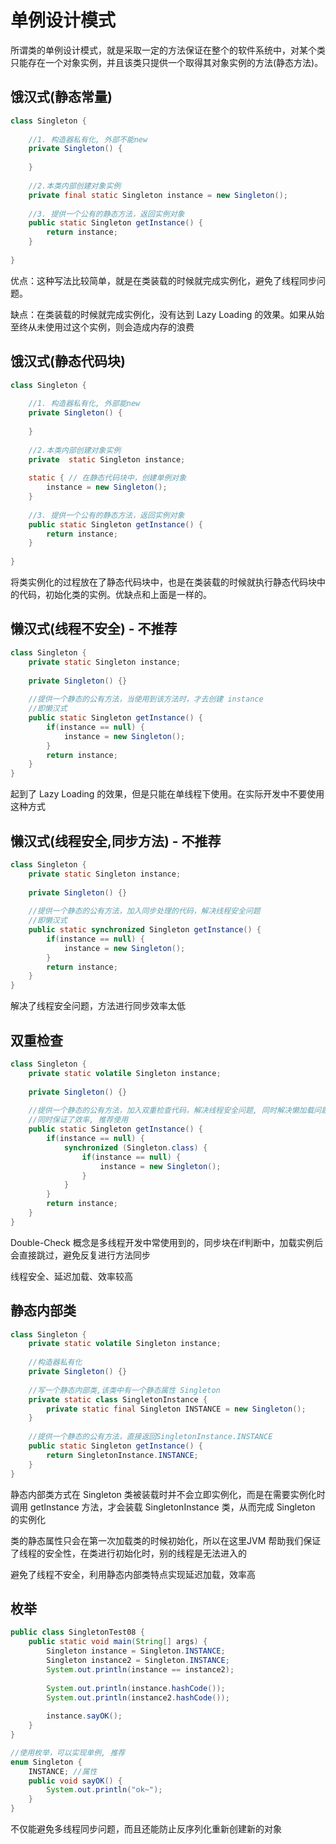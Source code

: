 # 单例设计模式

所谓类的单例设计模式，就是采取一定的方法保证在整个的软件系统中，对某个类只能存在一个对象实例，并且该类只提供一个取得其对象实例的方法(静态方法)。

## 饿汉式(静态常量)

```java
class Singleton {
    
    //1. 构造器私有化, 外部不能new
    private Singleton() {
    
    }
    
    //2.本类内部创建对象实例
    private final static Singleton instance = new Singleton();
    
    //3. 提供一个公有的静态方法，返回实例对象
    public static Singleton getInstance() {
        return instance;
    }
    
}
```

优点：这种写法比较简单，就是在类装载的时候就完成实例化，避免了线程同步问题。

缺点：在类装载的时候就完成实例化，没有达到 Lazy Loading 的效果。如果从始至终从未使用过这个实例，则会造成内存的浪费

## 饿汉式(静态代码块)

```java
class Singleton {
    
    //1. 构造器私有化, 外部能new
    private Singleton() {
    
    }
    
    //2.本类内部创建对象实例
    private  static Singleton instance;
    
    static { // 在静态代码块中，创建单例对象
        instance = new Singleton();
    }
    
    //3. 提供一个公有的静态方法，返回实例对象
    public static Singleton getInstance() {
        return instance;
    }
    
}
```

将类实例化的过程放在了静态代码块中，也是在类装载的时候就执行静态代码块中的代码，初始化类的实例。优缺点和上面是一样的。

## 懒汉式(线程不安全) - 不推荐

```java
class Singleton {
    private static Singleton instance;
    
    private Singleton() {}
    
    //提供一个静态的公有方法，当使用到该方法时，才去创建 instance
    //即懒汉式
    public static Singleton getInstance() {
        if(instance == null) {
            instance = new Singleton();
        }
        return instance;
    }
}
```

起到了 Lazy Loading 的效果，但是只能在单线程下使用。在实际开发中不要使用这种方式

## 懒汉式(线程安全,同步方法) - 不推荐

```java
class Singleton {
    private static Singleton instance;
    
    private Singleton() {}
    
    //提供一个静态的公有方法，加入同步处理的代码，解决线程安全问题
    //即懒汉式
    public static synchronized Singleton getInstance() {
        if(instance == null) {
            instance = new Singleton();
        }
        return instance;
    }
}
```

解决了线程安全问题，方法进行同步效率太低

## 双重检查

```java
class Singleton {
    private static volatile Singleton instance;
    
    private Singleton() {}
    
    //提供一个静态的公有方法，加入双重检查代码，解决线程安全问题, 同时解决懒加载问题
    //同时保证了效率, 推荐使用
    public static Singleton getInstance() {
        if(instance == null) {
            synchronized (Singleton.class) {
                if(instance == null) {
                    instance = new Singleton();
                }
            }
        }
        return instance;
    }
}
```

Double-Check 概念是多线程开发中常使用到的，同步块在if判断中，加载实例后会直接跳过，避免反复进行方法同步

线程安全、延迟加载、效率较高

## 静态内部类

```java
class Singleton {
    private static volatile Singleton instance;
    
    //构造器私有化
    private Singleton() {}
    
    //写一个静态内部类,该类中有一个静态属性 Singleton
    private static class SingletonInstance {
        private static final Singleton INSTANCE = new Singleton();
    }
    
    //提供一个静态的公有方法，直接返回SingletonInstance.INSTANCE
    public static Singleton getInstance() {
        return SingletonInstance.INSTANCE;
    }
}
```

静态内部类方式在 Singleton 类被装载时并不会立即实例化，而是在需要实例化时调用 getInstance 方法，才会装载 SingletonInstance 类，从而完成 Singleton 的实例化

类的静态属性只会在第一次加载类的时候初始化，所以在这里JVM 帮助我们保证了线程的安全性，在类进行初始化时，别的线程是无法进入的

避免了线程不安全，利用静态内部类特点实现延迟加载，效率高

## 枚举

```java
public class SingletonTest08 {
    public static void main(String[] args) {
        Singleton instance = Singleton.INSTANCE;
        Singleton instance2 = Singleton.INSTANCE;
        System.out.println(instance == instance2);
        
        System.out.println(instance.hashCode());
        System.out.println(instance2.hashCode());
        
        instance.sayOK();
    }
}

//使用枚举，可以实现单例, 推荐
enum Singleton {
    INSTANCE; //属性
    public void sayOK() {
        System.out.println("ok~");
    }
}
```

不仅能避免多线程同步问题，而且还能防止反序列化重新创建新的对象